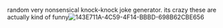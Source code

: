 random very nonsensical knock-knock joke generator. its crazy these are actually kind of funny![143E711A-4C59-4F14-BBBD-698B62CBE656](https://github.com/user-attachments/assets/b56a2542-8ba2-43c9-b1ca-27815977f659)
